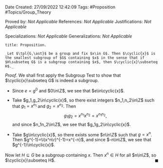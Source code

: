 <div class="topSpace"></div>

Date Created: 27/09/2022 12:42:09
Tags: #Proposition #Topics/Group_Theory

Proved by: _Not Applicable_
References: _Not Applicable_
Justifications: _Not Applicable_

Specializations: _Not Applicable_
Generalizations: _Not Applicable_

``` ad-Proposition
title: Proposition.

_Let $\tpl{G,\ast}$ be a group and fix $x\in G$. Then $\cyclic{x}$ is the smallest subgroup of $G$ containing $x$ in the sense that if $H\subseteq G$ is a subgroup containing $x$, then $\cyclic{x}\subseteq H$._

```

_Proof_. We shall first apply the Subgroup Test to show that $\cyclic{x}\subseteq G$ is indeed a subgroup.
* Since $e=g^0$ and $0\in\Z$, we see that $e\in\cyclic{x}$.

* Take $g_1,g_2\in\cyclic{x}$, so there exist integers $n_1,n_2\in\Z$ such that $g_1=x^{n_1}$ and $g_2=x^{n_2}$. Then
$$\begin{equation}
    g_1g_2=x^{n_1}x^{n_2}=x^{n_1n_2},
\end{equation}$$
and since $n_1n_2\in\Z$, we see that $g_1g_2\in\cyclic{x}$.
* Take $g\in\cyclic{x}$, so there exists some $n\in\Z$ such that $g=x^n$. Then $g^{-1}=\l(x^n\r)^{-1}=x^{-n}$, and since $-n\in\Z$, we see that $g^{-1}\in\cyclic{x}$.

Now let $H\subseteq G$ be a subgroup containing $x$. Then $x^n\in H$ for all $n\in\Z$, so $\cyclic{x}\subseteq H$.<span style="float:right;">$\blacksquare$</span>
